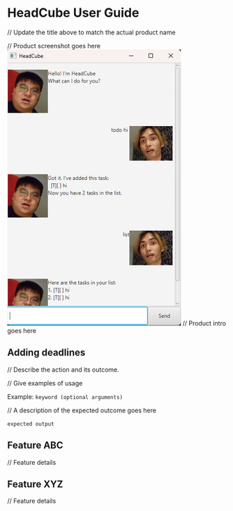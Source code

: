 # HeadCube User Guide

// Update the title above to match the actual product name

// Product screenshot goes here
![alt text](Ui-1.png)
// Product intro goes here

## Adding deadlines

// Describe the action and its outcome.

// Give examples of usage

Example: `keyword (optional arguments)`

// A description of the expected outcome goes here

```
expected output
```

## Feature ABC

// Feature details


## Feature XYZ

// Feature details